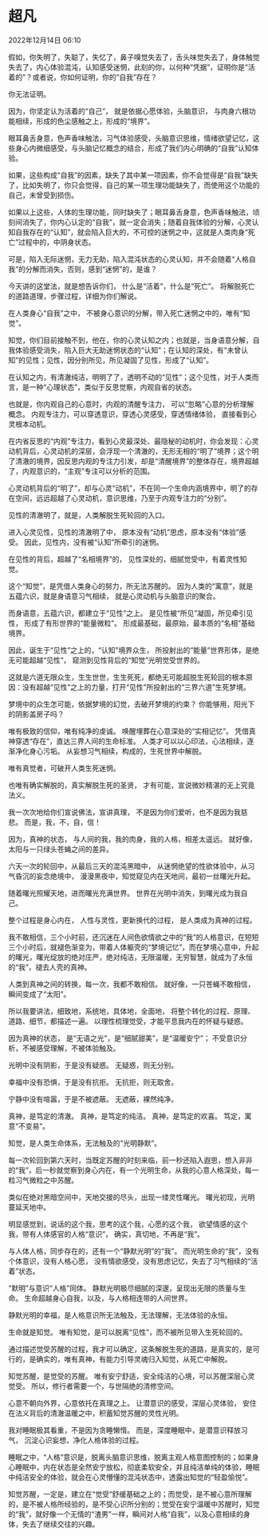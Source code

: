 # 超凡

2022年12月14日 06:10

假如，你失明了，失聪了，失忆了，鼻子嗅觉失去了，舌头味觉失去了，身体触觉失去了，内心体验混沌，认知感受迷惘，此刻的你，以何种“凭据”，证明你是“活着的”？或者说，你如何证明，你的“自我”存在？

你无法证明。

因为，你坚定认为活着的“自己”，
就是依据心愿体验，头脑意识，
与肉身六根功能相续，形成的色尘感触之上，形成的“境界”。

眼耳鼻舌身意，色声香味触法，习气体验感受，头脑意识思维，情绪欲望记忆，这些身心内微细感受，与头脑记忆概念的结合，形成了我们内心明确的“自我”认知体验。

如果，这些构成“自我”的因素，缺失了其中某一项因素，你不会觉得是“自我”缺失了，比如失明了，你只会觉得，自己的某一项生理功能缺失了，而使用这个功能的自己，未曾受到损伤。

如果以上这些，人体的生理功能，同时缺失了；眼耳鼻舌身意，色声香味触法，顷刻间消失了，你内心认定的“自我”，就一定会消失；随着自我体验的分解，心灵认知自我存在的“认知”，就会陷入巨大的，不可控的迷惘之中，这就是人类肉身“死亡”过程中的，中阴身状态。

可是，陷入无际迷惘，无力无助，陷入混沌状态的心灵认知，并不会随着“人格自我”的分解而消失，否则，感到“迷惘”的，是谁？

今天讲的这堂法，就是想告诉你们，
什么是“活着”，什么是“死亡”。
将解脱死亡的道路道理，步骤过程，详细为你们解说。

在人类身心“自我”之中，
不被身心意识的分解，带入死亡迷惘之中的，唯有“知觉”。

知觉，你们目前接触不到，他在，你的心灵认知之内；也就是，当身语意分解，自我体验感受消失，陷入巨大无助迷惘状态的“认知”；在认知的深处，有“未曾认知”的见性；见性，因分别所见，所见凝固了见性，形成了“认知”。

在认知之内，有清澈纯洁，明明了了，透明不动的“见性”；这个见性，对于人类而言，是一种“心理状态”，类似于反思觉察，内观自省的状态。

也就是，你内观自己的心意时，内观的清醒专注力，
可以“忽略”心意的分析理解概念。
内观专注力，可以穿透意识，穿透心灵感受，穿透情绪体验，
直接看到心灵根本动机。

在内省反思的“内观”专注力，看到心灵最深处、最隐秘的动机时，你会发现：心灵动机背后，心灵动机的深层，会浮现一个清澈的，无形无相的“明了”境界；这个明了清澈的境界，因反思内观的专注力引发，却是“清醒境界”的整体存在，境界超越了，内观意识的，“主观”专注可以分析的范围。

心灵动机背后的“明了”，却与心灵“动机”，不在同一个生命内涵境界中，明了的存在空间，远远超越了心灵动机，意识思维，乃至于内观专注力的“分别”。

见性的清澈明了，就是，人类解脱生死轮回的入口。

进入心灵见性，见性的清澈明了中，
原本没有“动机”思虑，原本没有“体验”感受。
因此，见性内，没有被“认知”所牵引的迷惘。

在见性的背后，超越了“名相境界”的，
见性深处的，细腻觉受中，有着灵性知觉。

这个“知觉”，是凭借人类身心的努力，所无法苏醒的。
因为人类的“寓意”，就是五蕴六识，就是身语意习气相续，
就是心灵动机与头脑意识的聚合。

而身语意，五蕴六识，都建立于“见性”之上。
是见性被“所见”凝固，所见牵引见性，
形成了有形世界的“能量微粒”。
形成最基础，最原始，最本质的“名相”基础境界。

因此，诞生于“见性”之上的，“认知”境界众生，
所投射出的“能量”世界形体，是绝无可能超越“见性”，
窥测到见性背后的“知觉”光明觉受世界的。

这就是六道无限众生，生生世世，生生死死，都绝无可能超脱生死轮回的根本原因：没有超越“见性”之上的力量，打开“见性”所投射出的“三界六道”生死梦境。

梦境中的众生怎可能，依据梦境的幻觉，去破开梦境的约束？
你能够用，阳光下的阴影盖房子吗？

唯有极致的信仰，唯有纯净的虔诚。
唤醒埋葬在心意深处的“实相记忆”。
凭借真神穿透“存在”，直达三界人间的生命标准。
人类才可以以心印法，心法相续，逐渐净化身心污垢。
从妄想习气相续，构成的，生死世界中解脱。

唯有真觉者，可破开人类生死迷惘。

也唯有确实解脱的，真实解脱生死的圣贤，
才有可能，宣说微妙精湛的无上究竟法义。

我一次次地给你们宣说佛法，宣讲真理，
不是因为你们爱听，也不是因为我慈悲。
而是，我，不，自，信！

因为，真神的状态，
与人间的我，我的肉身，我的人格，相差太遥远。
就好像，太阳与一只绿头苍蝇之间的差异。

六天一次的轮回中，从最后三天的混沌黑暗中，
从迷惘绝望的性欲体验中，从习气昏沉的妄念绝境中，
漫漫黑夜中，知觉窥见内在天地间，最初一丝曙光升起。

随着曙光照耀天地，进而曙光充满世界。
世界在光明中消失，到曙光成为我自己。

整个过程是身心内在，
人性与灵性，更新换代的过程，
是人类成为真神的过程。

我不敢相信，三个小时前，还沉迷在人间色欲情欲之中的“我”的人格意识，在短短三个小时后，就褪色渐变为，带着人体躯壳的“梦境记忆”，而在梦境心意中，升起的曙光，曙光绽放的绝对庄严，绝对纯洁，无限温暖，无穷智慧，就成为了永恒的“我”，褪去人壳的真神。

人类到真神之间的转换，每一次，我都不敢相信。
就好像，一只苍蝇不敢相信，瞬间变成了“太阳”。

所以我要讲法，细致地，系统地，具体地，全面地，
将整个转化的过程、原理、道路、细节，都描述一遍。
以理性梳理觉受，才能平息我内在的怀疑与疑惑。

因为真神的状态，
是“无语之光”，是“细腻甜美”，是“温暖安宁”；
不受意识分析，不被感受理解，不被体验触及。

光明中没有阴影，于是没有疑惑。
无疑惑，则无分别。

幸福中没有恐惧，于是没有抗拒。
无抗拒，则无取舍。

宁静中没有喧嚣，于是不被遮蔽。
无遮蔽，裸然纯净。

真神，是笃定的清澈。
真神，是笃定的纯洁。
真神，是笃定的欢喜。
笃定，寓意“不变易”。

知觉，是人类生命体系，无法触及的“光明静默”。

每一次轮回到第六天时，当既定苏醒的时刻来临，前一秒还陷入遐思，想入非非的“我”，后一秒就觉察到身心内在，有一个光明生命，从我的心意人格深处，每一粒习气微粒之中苏醒。

类似在绝对黑暗空间中，天地交接的尽头，出现一缕灵性曙光。
曙光初现，光明蔓延天地中。

明显感觉到，说话的这个我，思考的这个我，心愿的这个我，
欲望情感的这个我，带有人体感官的人格“意识”，
确实，真切地，不再是“我”。

与人体人格，同步存在的，还有一个“静默光明”的“我”。
而光明生命的“我”，没有个体意识，没有人格心愿，
没有情欲感受，没有思虑记忆，失去了习气相续的“活着”状态。

“默明”与意识“人格”同体。
静默光明极尽细腻的深邃，呈现出无限的质量与生命。
生命超越身心自我，以及，与人格相连带的人间世界。

静默光明的幸福，是人格意识所无法触及，无法理解，无法体验的永恒。

生命就是知觉。
唯有知觉，是可以脱离“见性”，而不被所见带入生死轮回的。

通过描述觉受苏醒的过程，我才可以确定，这条解脱生死的道路，是真实的，是可行的，是确实的，唯有真神，有能力引导灵魂归入知觉，从死亡中解脱。

知觉苏醒，是觉受的苏醒。
唯有安宁舒适，安全纯洁的心境，可以苏醒深层心灵觉受。
所以，修行者需要一个，与世隔绝的清修空间。

心意不朝向外界，心意依托在真理之上。
让潜意识的感受，深层心灵体验，
安住在法义背后的清澈温暖之中，积蓄知觉苏醒的灵性光明。

我对睡眠极其看重，不是因为贪睡懒惰。
而是，深度睡眠中，是潜意识释放习气，
沉淀心识妄想，净化人格体验的过程。

睡眠之中，“人格”意识是，脱离头脑意识思维，脱离主观人格意图控制的；如果身心睡眠中，内在状态是全然安宁放松，彻底柔软安全，并且纯洁单纯的体验，睡眠中纯洁安全的体验，就会在心灵懵懂的混沌状态中，透露出知觉的“轻盈愉悦”。

知觉苏醒，一定是，建立在“觉受”舒缓基础之上的；而觉受，是不被心意所理解的，是不被人格所经验的，是不受心识所分别的；觉受在安宁温暖中苏醒时，知觉的“我”，就好像一个无情的“渣男”一样，瞬间对人格“自我”，以及心意相续的身体，失去了继续交往的兴趣。


